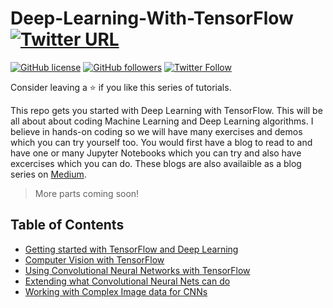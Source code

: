 # Deep-Learning-With-TensorFlow [![Twitter URL](https://img.shields.io/twitter/url?style=social&url=https%3A%2F%2Fgithub.com%2FRishit-dagli%2FDeep-Learning-With-TensorFlow-Blog-series)](https://twitter.com/intent/tweet?text=Wow:&url=https%3A%2F%2Fgithub.com%2FRishit-dagli%2FDeep-Learning-With-TensorFlow-Blog-series)

[![GitHub license](https://img.shields.io/github/license/Rishit-dagli/Deep-Learning-With-TensorFlow-Blog-series)](https://github.com/Rishit-dagli/Deep-Learning-With-TensorFlow-Blog-series/blob/master/LICENSE)
[![GitHub followers](https://img.shields.io/github/followers/Rishit-dagli?label=Follow&style=social)](https://github.com/Rishit-dagli)
[![Twitter Follow](https://img.shields.io/twitter/follow/rishit_dagli?style=social)](https://twitter.com/intent/follow?screen_name=rishit_dagli)

Consider leaving a :star: if you like this series of tutorials.

This repo gets you started with Deep Learning with TensorFlow. This will be all about about coding Machine Learning and Deep Learning algorithms. I believe in hands-on coding 
so we will have many exercises and demos which you can try yourself too. You would first have a blog to read to and have one or many Jupyter Notebooks which you can try and also 
have excercises which you can do. These blogs are also availaible as a blog series on [Medium](http://bit.ly/dlwithtf).

> More parts coming soon!

## Table of Contents

- [Getting started with TensorFlow and Deep Learning](https://github.com/Rishit-dagli/Deep-Learning-With-TensorFlow/tree/master/Part%201-Getting%20started%20with%20TensorFlow%20and%20Deep%20Learning)
- [Computer Vision with TensorFlow](https://github.com/Rishit-dagli/Deep-Learning-With-TensorFlow/tree/master/Part%202-Computer%20Vision%20with%20TensorFlow)
- [Using Convolutional Neural Networks with TensorFlow](https://github.com/Rishit-dagli/Deep-Learning-With-TensorFlow/tree/master/Part%203-Using%20Convolutional%20Neural%20Networks%20with%20TensorFlow)
- [Extending what Convolutional Neural Nets can do](https://github.com/Rishit-dagli/Deep-Learning-With-TensorFlow/tree/master/Part%204-Extending%20what%20Convolutional%20Neural%20Nets%20can%20do)
- [Working with Complex Image data for CNNs](https://github.com/Rishit-dagli/Deep-Learning-With-TensorFlow/tree/master/Part%205-Working%20with%20Complex%20Image%20data%20for%C2%A0CNNs)
